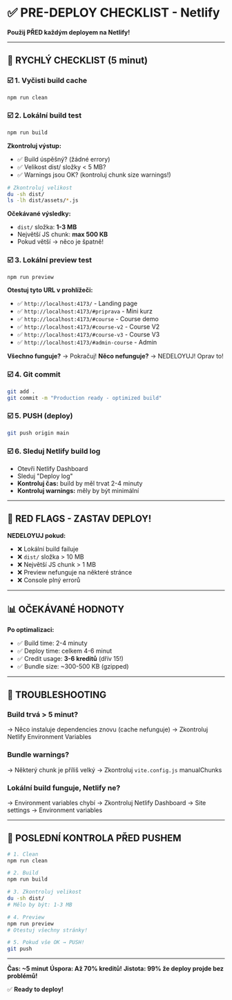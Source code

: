 # ✅ PRE-DEPLOY CHECKLIST - Netlify

**Použij PŘED každým deployem na Netlify!**

---

## 🎯 RYCHLÝ CHECKLIST (5 minut)

### ☑️ 1. Vyčisti build cache
```bash
npm run clean
```

### ☑️ 2. Lokální build test
```bash
npm run build
```

**Zkontroluj výstup:**
- ✅ Build úspěšný? (žádné errory)
- ✅ Velikost dist/ složky < 5 MB?
- ✅ Warnings jsou OK? (kontroluj chunk size warnings!)

```bash
# Zkontroluj velikost
du -sh dist/
ls -lh dist/assets/*.js
```

**Očekávané výsledky:**
- `dist/` složka: **1-3 MB**
- Největší JS chunk: **max 500 KB**
- Pokud větší → něco je špatně!

### ☑️ 3. Lokální preview test
```bash
npm run preview
```

**Otestuj tyto URL v prohlížeči:**
- ✅ `http://localhost:4173/` - Landing page
- ✅ `http://localhost:4173/#priprava` - Mini kurz
- ✅ `http://localhost:4173/#course` - Course demo
- ✅ `http://localhost:4173/#course-v2` - Course V2
- ✅ `http://localhost:4173/#course-v3` - Course V3
- ✅ `http://localhost:4173/#admin-course` - Admin

**Všechno funguje?** → Pokračuj!
**Něco nefunguje?** → NEDELOYUJ! Oprav to!

### ☑️ 4. Git commit
```bash
git add .
git commit -m "Production ready - optimized build"
```

### ☑️ 5. PUSH (deploy)
```bash
git push origin main
```

### ☑️ 6. Sleduj Netlify build log
- Otevři Netlify Dashboard
- Sleduj "Deploy log"
- **Kontroluj čas:** build by měl trvat 2-4 minuty
- **Kontroluj warnings:** měly by být minimální

---

## 🚨 RED FLAGS - ZASTAV DEPLOY!

**NEDELOYUJ pokud:**
- ❌ Lokální build failuje
- ❌ `dist/` složka > 10 MB
- ❌ Největší JS chunk > 1 MB
- ❌ Preview nefunguje na některé stránce
- ❌ Console plný errorů

---

## 📊 OČEKÁVANÉ HODNOTY

**Po optimalizaci:**
- ✅ Build time: 2-4 minuty
- ✅ Deploy time: celkem 4-6 minut
- ✅ Credit usage: **3-6 kreditů** (dřív 15!)
- ✅ Bundle size: ~300-500 KB (gzipped)

---

## 🔧 TROUBLESHOOTING

### Build trvá > 5 minut?
→ Něco instaluje dependencies znovu (cache nefunguje)
→ Zkontroluj Netlify Environment Variables

### Bundle warnings?
→ Některý chunk je příliš velký
→ Zkontroluj `vite.config.js` manualChunks

### Lokální build funguje, Netlify ne?
→ Environment variables chybí
→ Zkontroluj Netlify Dashboard → Site settings → Environment variables

---

## 🎯 POSLEDNÍ KONTROLA PŘED PUSHEM

```bash
# 1. Clean
npm run clean

# 2. Build
npm run build

# 3. Zkontroluj velikost
du -sh dist/
# Mělo by být: 1-3 MB

# 4. Preview
npm run preview
# Otestuj všechny stránky!

# 5. Pokud vše OK → PUSH!
git push
```

---

**Čas: ~5 minut**
**Úspora: Až 70% kreditů!**
**Jistota: 99% že deploy projde bez problémů!**

✅ **Ready to deploy!**

